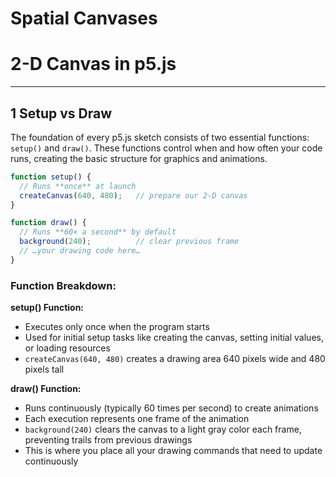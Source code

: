 # Spatial Canvases 
# 2-D Canvas in p5.js
---

## 1  Setup vs Draw 

The foundation of every p5.js sketch consists of two essential functions: `setup()` and `draw()`. These functions control when and how often your code runs, creating the basic structure for graphics and animations.

```js
function setup() {
  // Runs **once** at launch
  createCanvas(640, 480);   // prepare our 2-D canvas
}

function draw() {
  // Runs **60× a second** by default
  background(240);          // clear previous frame
  // …your drawing code here…
}

```

### Function Breakdown:

**setup() Function:**
- Executes only once when the program starts
- Used for initial setup tasks like creating the canvas, setting initial values, or loading resources
- `createCanvas(640, 480)` creates a drawing area 640 pixels wide and 480 pixels tall

**draw() Function:**
- Runs continuously (typically 60 times per second) to create animations
- Each execution represents one frame of the animation
- `background(240)` clears the canvas to a light gray color each frame, preventing trails from previous drawings
- This is where you place all your drawing commands that need to update continuously
